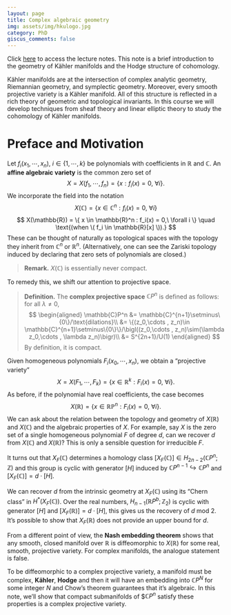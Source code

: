 ```yaml
---
layout: page
title: Complex algebraic geometry
img: assets/img/hkulogo.jpg
category: PhD
giscus_comments: false
---
```


Click [here](https://galobelwang.github.io/file/ComplexAlgebraicGeometry.pdf) to access the lecture notes. This note is a brief introduction to the geometry of Kähler manifolds and the Hodge structure of cohomology.

Kähler manifolds are at the intersection of complex analytic geometry, Riemannian geometry, and symplectic geometry. Moreover, every smooth projective variety is a Kähler manifold. All of this structure is reflected in a rich theory of geometric and topological invariants. In this course we will develop techniques from sheaf theory and linear elliptic theory to study the cohomology of Kähler manifolds.

# Preface and Motivation

Let $f_i(x_1, \cdots , x_n),\ i \in \{1, \cdots , k\}$ be polynomials with coefficients in $\mathbb{R}$ and $\mathbb{C}$.
An **affine algebraic variety** is the common zero set of
$$
X = X(f_1, \cdots , f_n) = \{ x : f_i(x) = 0,\ \forall i \}.
$$
We incorporate the field into the notation
$$
X(\mathbb{C}) = \{ x \in \mathbb{C}^n : f_i(x) = 0,\ \forall i \}
$$
$$
X(\mathbb{R}) = \{ x \in \mathbb{R}^n : f_i(x) = 0,\ \forall i \} \quad \text{(when \( f_i \in \mathbb{R}[x] \)).}
$$
These can be thought of naturally as topological spaces with the topology they inherit from $\mathbb{C}^n$ or $\mathbb{R}^n$.
(Alternatively, one can see the Zariski topology induced by declaring that zero sets of polynomials are closed.)


> **Remark.** $X(\mathbb{C})$ is essentially never compact.


To remedy this, we shift our attention to projective space.


> **Definition.** The **complex projective space** $\mathbb{C}P^n$ is defined as follows: for all $\lambda \ne 0$,
> $$
> \begin{aligned}
> \mathbb{C}P^n
> &= \mathbb{C}^{n+1}\setminus\{0\}/\text{dilations}\\
> &= \{(z_0,\cdots , z_n)\in \mathbb{C}^{n+1}\setminus\{0\}\}/\bigl((z_0,\cdots , z_n)\sim(\lambda z_0,\cdots , \lambda z_n)\bigr)\\
> &= S^{2n+1}/U(1)
> \end{aligned}
> $$
> By definition, it is compact.


Given homogeneous polynomials $F_i(x_0,\cdots,x_n)$, we obtain a “projective variety”
$$
X = X(F_1,\cdots,F_k)=\{x\in\mathbb{R}^k : F_i(x)=0,\ \forall i\}.
$$
As before, if the polynomial have real coefficients, the case becomes
$$
X(\mathbb{R})=\{x\in \mathbb{R}\mathbb{P}^n : F_i(x)=0,\ \forall i\}.
$$
We can ask about the relation between the topology and geometry of $X(\mathbb{R})$ and $X(\mathbb{C})$ and the algebraic properties of $X$.
For example, say $X$ is the zero set of a single homogeneous polynomial $F$ of degree $d$, can we recover $d$ from $X(\mathbb{C})$ and $X(\mathbb{R})$?
This is only a sensible question for irreducible $F$.

It turns out that $X_F(\mathbb{C})$ determines a homology class
$[X_F(\mathbb{C})]\in H_{2n-2}(\mathbb{C}P^n;\mathbb{Z})$ and this group is cyclic with generator $[H]$ induced by
$\mathbb{C}P^{n-1}\hookrightarrow \mathbb{C}P^n$ and $[X_F(\mathbb{C})]=d\cdot[H]$.

We can recover $d$ from the intrinsic geometry at $X_F(\mathbb{C})$ using its “Chern class” in $H^*(X_F(\mathbb{C}))$.
Over the real numbers, $H_{n-1}(\mathbb{R}P^b;\mathbb{Z}_2)$ is cyclic with generator $[H]$ and $[X_F(\mathbb{R})]=d\cdot[H]$, this gives us the recovery of $d$ mod $2$.
It’s possible to show that $X_F(\mathbb{R})$ does not provide an upper bound for $d$.

From a different point of view, the **Nash embedding theorem** shows that any smooth, closed manifold over $\mathbb{R}$ is diffeomorphic to $X(\mathbb{R})$ for some real, smooth, projective variety.
For complex manifolds, the analogue statement is false.

To be diffeomorphic to a complex projective variety, a manifold must be complex, **Kähler**, **Hodge** and then it will have an embedding into $\mathbb{C}P^N$ for some integer $N$ and Chow’s theorem guarantees that it’s algebraic.
In this note, we’ll show that compact submanifolds of $$\mathbb{C}P^n$ satisfy these properties is a complex projective variety.
